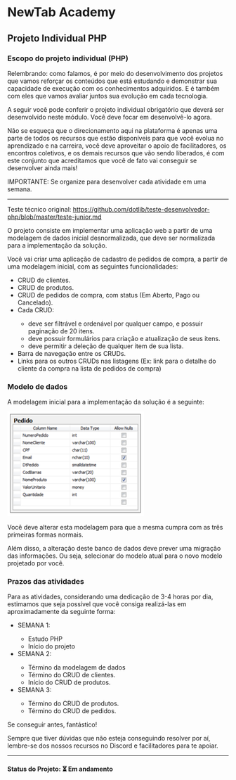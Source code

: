 <h1>NewTab Academy</h1>
<h2>Projeto Individual PHP</h2>

<h3>Escopo do projeto individual (PHP)</h3>

<p>Relembrando: como falamos, é por meio do desenvolvimento dos projetos que vamos reforçar os conteúdos que está estudando e demonstrar sua capacidade de execução com os conhecimentos adquiridos. E é também com eles que vamos avaliar juntos sua evolução em cada tecnologia.</p>

<p>A seguir você pode conferir o projeto individual obrigatório que deverá ser desenvolvido neste módulo. Você deve focar em desenvolvê-lo agora.</p>

<p>Não se esqueça que o direcionamento aqui na plataforma é apenas uma parte de todos os recursos que estão disponíveis para que você evolua no aprendizado e na carreira, você deve aproveitar o apoio de facilitadores, os encontros coletivos, e os demais recursos que vão sendo liberados, é com este conjunto que acreditamos que você de fato vai conseguir se desenvolver ainda mais!</p>

<p>IMPORTANTE: Se organize para desenvolver cada atividade em uma semana.</p>

<hr>

<p>
  Teste técnico original:
  <a href="https://github.com/dotlib/teste-desenvolvedor-php/blob/master/teste-junior.md">https://github.com/dotlib/teste-desenvolvedor-php/blob/master/teste-junior.md</a>
</p>

<p>O projeto consiste em implementar uma aplicação web a partir de uma modelagem de dados inicial desnormalizada, que deve ser normalizada para a implementação da solução.</p>

<p>Você vai criar uma aplicação de cadastro de pedidos de compra, a partir de uma modelagem inicial, com as seguintes funcionalidades:</p>

<ul>
  <li>CRUD de clientes.</li>
  <li>CRUD de produtos.</li>
  <li>CRUD de pedidos de compra, com status (Em Aberto, Pago ou Cancelado).</li>
  <li>Cada CRUD:</li>
  <ul>
    <li>deve ser filtrável e ordenável por qualquer campo, e possuir paginação de 20 itens.</li>
    <li>deve possuir formulários para criação e atualização de seus itens.</li>
    <li>deve permitir a deleção de qualquer item de sua lista.</li>
  </ul>
  <li>Barra de navegação entre os CRUDs.</li>
  <li>Links para os outros CRUDs nas listagens (Ex: link para o detalhe do cliente da compra na lista de pedidos de compra)</li>
</ul>

<h3>Modelo de dados</h3>

<p>A modelagem inicial para a implementação da solução é a seguinte:</p>

<img src="img/img1.png" alt="">

<p>Você deve alterar esta modelagem para que a mesma cumpra com as três primeiras formas normais.</p>

<p>Além disso, a alteração deste banco de dados deve prever uma migração das informações. Ou seja, selecionar do modelo atual para o novo modelo projetado por você.</p>

<h3>Prazos das atividades</h3>

<p>Para as atividades, considerando uma dedicação de 3-4 horas por dia, estimamos que seja possível que você consiga realizá-las em aproximadamente da seguinte forma:</p>

<ul>
  <li>SEMANA 1:</li>
  <ul>
    <li>Estudo PHP</li>
    <li>Início do projeto</li>
  </ul>
  
  <li>SEMANA 2:</li>
  <ul>
    <li>Término da modelagem de dados</li>
    <li>Término do CRUD de clientes.</li>
    <li>Início do CRUD de produtos.</li>
  </ul>
  
  <li>SEMANA 3:</li>
  <ul>
    <li>Término do CRUD de produtos.</li>
    <li>Término do CRUD de pedidos.</li>
  </ul>
</ul>

<p>Se conseguir antes, fantástico!</p>

<p>Sempre que tiver dúvidas que não esteja conseguindo resolver por aí, lembre-se dos nossos recursos no Discord e facilitadores para te apoiar.</p>

<hr>


<h4><b>Status do Projeto:</b> ⏳ Em andamento</h4>
